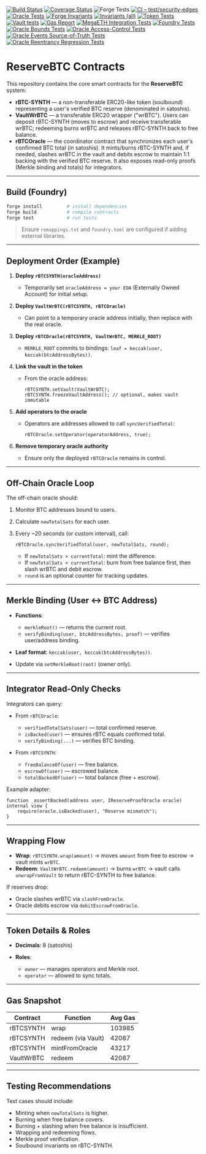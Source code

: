 [![Build Status](https://github.com/reservebtc/contracts/actions/workflows/forge.yml/badge.svg)](https://github.com/reservebtc/contracts/actions/workflows/forge.yml)
[![Coverage Status](https://img.shields.io/badge/coverage-lcov-green)](./lcov.info)
![Forge Tests](https://github.com/reservebtc/contracts/actions/workflows/forge.yml/badge.svg)
[![CI – test/security-edges](https://github.com/reservebtc/contracts/actions/workflows/forge.yml/badge.svg?branch=test/security-edges)](https://github.com/reservebtc/contracts/actions/workflows/forge.yml?query=branch%3Atest%2Fsecurity-edges)
[![Oracle Tests](https://github.com/reservebtc/contracts/actions/workflows/oracle-tests.yml/badge.svg)](https://github.com/reservebtc/contracts/actions/workflows/oracle-tests.yml)
[![Forge Invariants](https://github.com/reservebtc/contracts/actions/workflows/forge-invariant.yml/badge.svg)](https://github.com/reservebtc/contracts/actions/workflows/forge-invariant.yml)
[![Invariants (all)](https://github.com/reservebtc/contracts/actions/workflows/invariants.yml/badge.svg)](https://github.com/reservebtc/contracts/actions/workflows/invariants.yml)
[![Token Tests](https://github.com/reservebtc/contracts/actions/workflows/token-tests.yml/badge.svg)](https://github.com/reservebtc/contracts/actions/workflows/token-tests.yml)
[![Vault tests](https://github.com/reservebtc/contracts/actions/workflows/vault-tests.yml/badge.svg)](https://github.com/reservebtc/contracts/actions/workflows/vault-tests.yml)
[![Gas Report](https://github.com/reservebtc/contracts/actions/workflows/gas-report.yml/badge.svg)](https://github.com/reservebtc/contracts/actions/workflows/gas-report.yml)
[![MegaETH Integration Tests](https://github.com/reservebtc/contracts/actions/workflows/megaeth-tests.yml/badge.svg)](https://github.com/reservebtc/contracts/actions/workflows/megaeth-tests.yml)
[![Foundry Tests](https://github.com/reservebtc/contracts/actions/workflows/oracle-resilience-tests.yml/badge.svg)](https://github.com/reservebtc/contracts/actions/workflows/oracle-resilience-tests.yml)
[![Oracle Bounds Tests](https://github.com/reservebtc/contracts/actions/workflows/oracle-bounds-tests.yml/badge.svg)](https://github.com/reservebtc/contracts/actions/workflows/oracle-bounds-tests.yml)
[![Oracle Access-Control Tests](https://github.com/reservebtc/contracts/actions/workflows/oracle-access-control-tests.yml/badge.svg)](https://github.com/reservebtc/contracts/actions/workflows/oracle-access-control-tests.yml)
[![Oracle Events Source-of-Truth Tests](https://github.com/reservebtc/contracts/actions/workflows/oracle-events-source-of-truth.yml/badge.svg?branch=main)](https://github.com/reservebtc/contracts/actions/workflows/oracle-events-source-of-truth.yml)
[![Oracle Reentrancy Regression Tests](https://github.com/reservebtc/contracts/actions/workflows/oracle-reentrancy-tests.yml/badge.svg?branch=main)](https://github.com/reservebtc/contracts/actions/workflows/oracle-reentrancy-tests.yml)


# ReserveBTC Contracts

This repository contains the core smart contracts for the **ReserveBTC** system:

* **rBTC-SYNTH** — a non-transferable ERC20-like token (soulbound) representing a user's verified BTC reserve (denominated in satoshis).
* **VaultWrBTC** — a transferable ERC20 wrapper ("wrBTC"). Users can deposit rBTC-SYNTH (moves to escrow) and receive transferable wrBTC; redeeming burns wrBTC and releases rBTC-SYNTH back to free balance.
* **rBTCOracle** — the coordinator contract that synchronizes each user's confirmed BTC total (in satoshis). It mints/burns rBTC-SYNTH and, if needed, slashes wrBTC in the vault and debits escrow to maintain 1:1 backing with the verified BTC reserve. It also exposes read-only proofs (Merkle binding and totals) for integrators.

---

## Build (Foundry)

```bash
forge install         # install dependencies
forge build           # compile contracts
forge test            # run tests
```

> Ensure `remappings.txt` and `foundry.toml` are configured if adding external libraries.

---

## Deployment Order (Example)

1. **Deploy `rBTCSYNTH(oracleAddress)`**

   * Temporarily set `oracleAddress = your EOA` (Externally Owned Account) for initial setup.

2. **Deploy `VaultWrBTC(rBTCSYNTH, rBTCOracle)`**

   * Can point to a temporary oracle address initially, then replace with the real oracle.

3. **Deploy `rBTCOracle(rBTCSYNTH, VaultWrBTC, MERKLE_ROOT)`**

   * `MERKLE_ROOT` commits to bindings: `leaf = keccak(user, keccak(btcAddressBytes))`.

4. **Link the vault in the token**

   * From the oracle address:

     ```solidity
     rBTCSYNTH.setVault(VaultWrBTC);
     rBTCSYNTH.freezeVaultAddress(); // optional, makes vault immutable
     ```

5. **Add operators to the oracle**

   * Operators are addresses allowed to call `syncVerifiedTotal`:

     ```solidity
     rBTCOracle.setOperator(operatorAddress, true);
     ```

6. **Remove temporary oracle authority**

   * Ensure only the deployed `rBTCOracle` remains in control.

---

## Off-Chain Oracle Loop

The off-chain oracle should:

1. Monitor BTC addresses bound to users.
2. Calculate `newTotalSats` for each user.
3. Every \~20 seconds (or custom interval), call:

   ```solidity
   rBTCOracle.syncVerifiedTotal(user, newTotalSats, round);
   ```

   * If `newTotalSats > currentTotal`: mint the difference.
   * If `newTotalSats < currentTotal`: burn from free balance first, then slash wrBTC and debit escrow.
   * `round` is an optional counter for tracking updates.

---

## Merkle Binding (User ↔ BTC Address)

* **Functions**:

  * `merkleRoot()` — returns the current root.
  * `verifyBinding(user, btcAddressBytes, proof)` — verifies user/address binding.
* **Leaf format**: `keccak(user, keccak(btcAddressBytes))`.
* Update via `setMerkleRoot(root)` (owner only).

---

## Integrator Read-Only Checks

Integrators can query:

* From `rBTCOracle`:

  * `verifiedTotalSats(user)` — total confirmed reserve.
  * `isBacked(user)` — ensures rBTC equals confirmed total.
  * `verifyBinding(...)` — verifies BTC binding.

* From `rBTCSYNTH`:

  * `freeBalanceOf(user)` — free balance.
  * `escrowOf(user)` — escrowed balance.
  * `totalBackedOf(user)` — total balance (free + escrow).

Example adapter:

```solidity
function _assertBacked(address user, IReserveProofOracle oracle) internal view {
    require(oracle.isBacked(user), "Reserve mismatch");
}
```

---

## Wrapping Flow

* **Wrap**: `rBTCSYNTH.wrap(amount)` → moves `amount` from free to escrow → vault mints `wrBTC`.
* **Redeem**: `VaultWrBTC.redeem(amount)` → burns `wrBTC` → vault calls `unwrapFromVault` to return rBTC-SYNTH to free balance.

If reserves drop:

* Oracle slashes wrBTC via `slashFromOracle`.
* Oracle debits escrow via `debitEscrowFromOracle`.

---

## Token Details & Roles

* **Decimals**: 8 (satoshis)
* **Roles**:

  * `owner` — manages operators and Merkle root.
  * `operator` — allowed to sync totals.

---

## Gas Snapshot

| Contract    | Function               | Avg Gas |
|-------------|-----------------------|---------|
| rBTCSYNTH   | wrap                   | 103985  |
| rBTCSYNTH   | redeem (via Vault)     | 42087   |
| rBTCSYNTH   | mintFromOracle         | 43217   |
| VaultWrBTC  | redeem                 | 42087   |

---

## Testing Recommendations

Test cases should include:

* Minting when `newTotalSats` is higher.
* Burning when free balance covers.
* Burning + slashing when free balance is insufficient.
* Wrapping and redeeming flows.
* Merkle proof verification.
* Soulbound invariants on rBTC-SYNTH.
